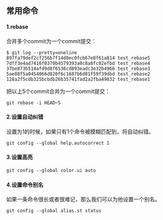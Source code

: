 ## 常用命令

#### 1.rebase

合并多个commit为一个commit提交：

```
$ git log --pretty=oneline
897fa79def2cf256b7f14d0ec0fcb67e8f61a814 test_rebase5
7dff3e4ad7416f0370b4579393a0c8a8fc02efbd test_rebase4
37be873b514afd9d8f6536cd893eadc3e32b4966 test_rebase3
5ae88f5a0454066d820f6c1687b6d01f59f39dbd test_rebase2
128a2f5cdb325bcbdb26b35741fad2a2fba49832 test_rebase1
```
把以上5个commit合并为一个commit提交：

```
git rebase -i HEAD~5
```

#### 2.设置自动纠错

设置为1的时候，如果只有1个命令被模糊匹配到，将自动纠错。

```
git config --global help.autocorrect 1
```

#### 3.设置高亮

```
git config --global color.ui auto
```

#### 4.设置命令别名

如果一条命令很长或者很难记，那么我们可以为他设置一个别名。

```
git config --global alias.st status
```
